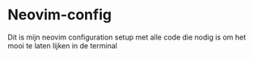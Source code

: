 # Neovim-config
Dit is mijn neovim configuration setup met alle code die nodig is om het mooi te laten lijken in de terminal
